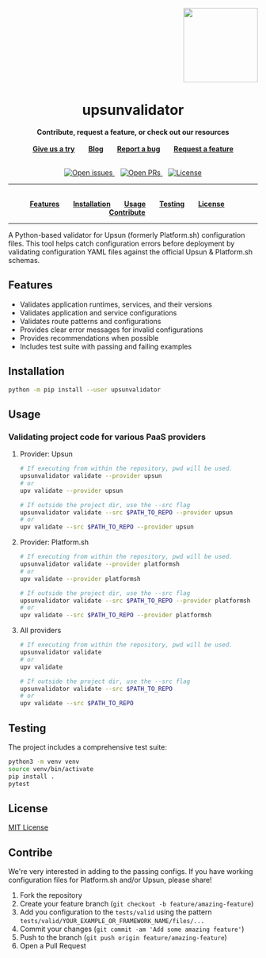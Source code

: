
<p align="right">
<a href="https://jeck.ai">
<img src="https://avatars.githubusercontent.com/u/198296402?s=200&v=4" width="150px">
</a>
</p>

<!-- <p align="center">
<a href="https://www.drupal.org/">
<img src="header.svg">
</a>
</p> -->

<h1 align="center">upsunvalidator</h1>

<p align="center">
<strong>Contribute, request a feature, or check out our resources</strong>
<br />
<br />
<a href="https://jeck.ai"><strong>Give us a try</strong></a>&nbsp&nbsp&nbsp&nbsp&nbsp&nbsp
<a href="https://jeck.ai/blog"><strong>Blog</strong></a>&nbsp&nbsp&nbsp&nbsp&nbsp&nbsp
<a href="https://github.com/Jeck-ai/upsun_config_validator/issues/new?assignees=&labels=bug&template=bug-report.yml"><strong>Report a bug</strong></a>&nbsp&nbsp&nbsp&nbsp&nbsp&nbsp
<a href="https://github.com/Jeck-ai/upsun_config_validator/issues/new?assignees=&labels=feature+request&template=improvements.yml"><strong>Request a feature</strong></a>
<br /><br />
</p>

<p align="center">
<a href="https://github.com/Jeck-ai/upsun_config_validator/issues">
<img src="https://img.shields.io/github/issues/Jeck-ai/upsun_config_validator.svg?style=for-the-badge&labelColor=f4f2f3&color=3c724e&label=Issues" alt="Open issues" />
</a>&nbsp&nbsp
<a href="https://github.com/Jeck-ai/upsun_config_validator/pulls">
<img src="https://img.shields.io/github/issues-pr/Jeck-ai/upsun_config_validator.svg?style=for-the-badge&labelColor=f4f2f3&color=3c724e&label=Pull%20requests" alt="Open PRs" />
</a>&nbsp&nbsp
<a href="https://github.com/Jeck-ai/upsun_config_validator/blob/master/LICENSE">
<img src="https://img.shields.io/static/v1?label=License&message=MIT&style=for-the-badge&labelColor=f4f2f3&color=3c724e" alt="License" />
</a>
</p>

<hr>

<p align="center">
<br />
<a href="#features"><strong>Features</strong></a>&nbsp&nbsp&nbsp&nbsp&nbsp&nbsp
<a href="#installation"><strong>Installation</strong></a>&nbsp&nbsp&nbsp&nbsp&nbsp&nbsp
<a href="#usage"><strong>Usage</strong></a>&nbsp&nbsp&nbsp&nbsp&nbsp&nbsp
<a href="#testing"><strong>Testing</strong></a>&nbsp&nbsp&nbsp&nbsp&nbsp&nbsp
<a href="#license"><strong>License</strong></a>&nbsp&nbsp&nbsp&nbsp&nbsp&nbsp
<a href="#contribute"><strong>Contribute</strong></a>&nbsp&nbsp&nbsp&nbsp&nbsp&nbsp
<br />
</p>
<hr>

A Python-based validator for Upsun (formerly Platform.sh) configuration files. 
This tool helps catch configuration errors before deployment by validating configuration YAML files against the official Upsun & Platform.sh schemas.

## Features

- Validates application runtimes, services, and their versions
- Validates application and service configurations
- Validates route patterns and configurations
- Provides clear error messages for invalid configurations
- Provides recommendations when possible
- Includes test suite with passing and failing examples

## Installation

```bash
python -m pip install --user upsunvalidator
```

<!-- ```bash
# Clone the repository
git clone git@github.com:Jeck-ai/upsun_config_validator.git

# Install the validator
cd upsun_config_validator
python3 -m venv venv
source venv/bin/activate
pip install .
``` -->

## Usage

### Validating project code for various PaaS providers

1. Provider: Upsun

    ```bash
    # If executing from within the repository, pwd will be used.
    upsunvalidator validate --provider upsun
    # or
    upv validate --provider upsun

    # If outside the project dir, use the --src flag
    upsunvalidator validate --src $PATH_TO_REPO --provider upsun
    # or
    upv validate --src $PATH_TO_REPO --provider upsun
    ```

2. Provider: Platform.sh

    ```bash
    # If executing from within the repository, pwd will be used.
    upsunvalidator validate --provider platformsh
    # or
    upv validate --provider platformsh

    # If outside the project dir, use the --src flag
    upsunvalidator validate --src $PATH_TO_REPO --provider platformsh
    # or
    upv validate --src $PATH_TO_REPO --provider platformsh
    ```

3. All providers

    ```bash
    # If executing from within the repository, pwd will be used.
    upsunvalidator validate
    # or
    upv validate

    # If outside the project dir, use the --src flag
    upsunvalidator validate --src $PATH_TO_REPO
    # or
    upv validate --src $PATH_TO_REPO
    ```

## Testing

The project includes a comprehensive test suite:

```bash
python3 -m venv venv
source venv/bin/activate
pip install .
pytest
```

## License

[MIT License](./LICENSE)

## Contribe

We're very interested in adding to the passing configs. If you have working configuration files for Platform.sh and/or Upsun, please share!

1. Fork the repository
2. Create your feature branch (`git checkout -b feature/amazing-feature`)
3. Add you configuration to the `tests/valid` using the pattern `tests/valid/YOUR_EXAMPLE_OR_FRAMEWORK_NAME/files/...`
4. Commit your changes (`git commit -am 'Add some amazing feature'`)
5. Push to the branch (`git push origin feature/amazing-feature`)
6. Open a Pull Request
